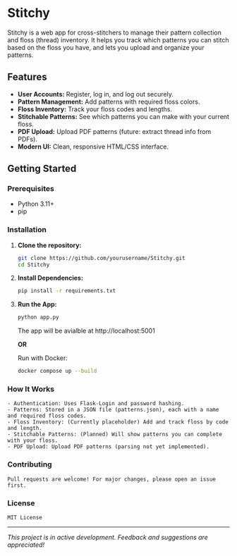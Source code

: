 # Stitchy

Stitchy is a web app for cross-stitchers to manage their pattern collection and floss (thread) inventory. It helps you track which patterns you can stitch based on the floss you have, and lets you upload and organize your patterns.

## Features

- **User Accounts:** Register, log in, and log out securely.
- **Pattern Management:** Add patterns with required floss colors.
- **Floss Inventory:** Track your floss codes and lengths.
- **Stitchable Patterns:** See which patterns you can make with your current floss.
- **PDF Upload:** Upload PDF patterns (future: extract thread info from PDFs).
- **Modern UI:** Clean, responsive HTML/CSS interface.

## Getting Started

### Prerequisites

- Python 3.11+
- pip

### Installation

1. **Clone the repository:**
   ```sh
   git clone https://github.com/yourusername/Stitchy.git
   cd Stitchy
   ```

2. **Install Dependencies:**
    ```sh
    pip install -r requirements.txt
    ```

3. **Run the App:**

    ```sh
    python app.py
    ```
    The app will be avialble at http://localhost:5001

    **OR**

    Run with Docker:
    ```sh
    docker compose up --build
    ```

### How It Works

    - Authentication: Uses Flask-Login and password hashing.
    - Patterns: Stored in a JSON file (patterns.json), each with a name and required floss codes.
    - Floss Inventory: (Currently placeholder) Add and track floss by code and length.
    - Stitchable Patterns: (Planned) Will show patterns you can complete with your floss.
    - PDF Upload: Upload PDF patterns (parsing not yet implemented).

### Contributing
    Pull requests are welcome! For major changes, please open an issue first.

### License
    MIT License

---

   *This project is in active development. Feedback and suggestions are appreciated!*
